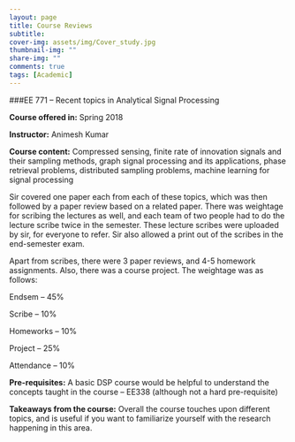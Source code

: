 ```yaml
---
layout: page
title: Course Reviews
subtitle:
cover-img: assets/img/Cover_study.jpg
thumbnail-img: ""
share-img: ""
comments: true
tags: [Academic]
---
```



###EE 771 – Recent topics in Analytical Signal Processing

**Course offered in:**
Spring 2018

**Instructor:** 
Animesh Kumar

**Course content:** 
Compressed sensing, finite rate of innovation signals and their sampling methods, graph signal processing and its applications, phase retrieval problems, distributed sampling problems, machine learning for signal processing

Sir covered one paper each from each of these topics, which was then followed by a paper review based on a related paper. There was weightage for scribing the lectures as well, and each team of two people had to do the lecture scribe twice in the semester. These lecture scribes were uploaded by sir, for everyone to refer. Sir also allowed a print out of the scribes in the end-semester exam.

Apart from scribes, there were 3 paper reviews, and 4-5 homework assignments. Also, there was a course project.
The weightage was as follows:

Endsem – 45%

Scribe – 10%

Homeworks – 10%

Project – 25%

Attendance – 10%

**Pre-requisites:**
A basic DSP course would be helpful to understand the concepts taught in the course – EE338 (although not a hard pre-requisite)

**Takeaways from the course:**
Overall the course touches upon different topics, and is useful if you want to familiarize yourself with the research happening in this area.
